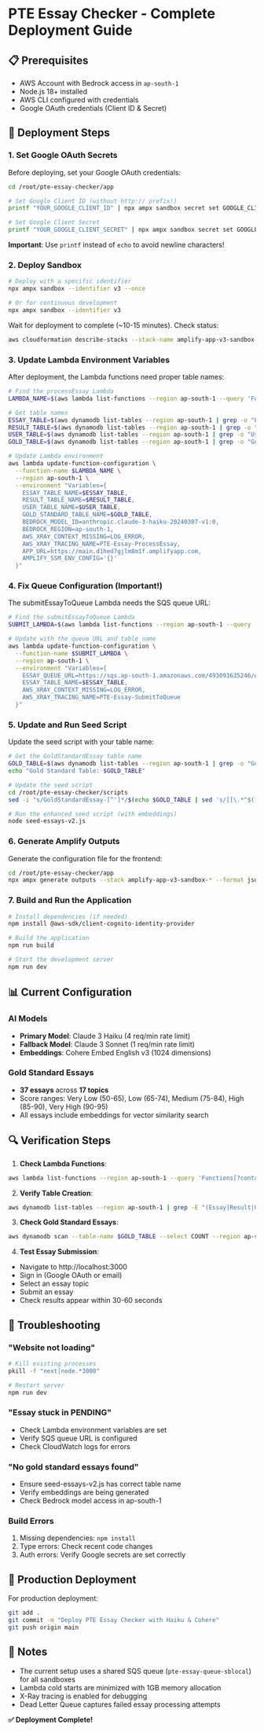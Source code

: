 # PTE Essay Checker - Complete Deployment Guide

## 📋 Prerequisites

- AWS Account with Bedrock access in `ap-south-1`
- Node.js 18+ installed
- AWS CLI configured with credentials
- Google OAuth credentials (Client ID & Secret)

## 🚀 Deployment Steps

### 1. **Set Google OAuth Secrets**

Before deploying, set your Google OAuth credentials:

```bash
cd /root/pte-essay-checker/app

# Set Google Client ID (without http:// prefix!)
printf "YOUR_GOOGLE_CLIENT_ID" | npx ampx sandbox secret set GOOGLE_CLIENT_ID --identifier v3

# Set Google Client Secret
printf "YOUR_GOOGLE_CLIENT_SECRET" | npx ampx sandbox secret set GOOGLE_CLIENT_SECRET --identifier v3
```

**Important**: Use `printf` instead of `echo` to avoid newline characters!

### 2. **Deploy Sandbox**

```bash
# Deploy with a specific identifier
npx ampx sandbox --identifier v3 --once

# Or for continuous development
npx ampx sandbox --identifier v3
```

Wait for deployment to complete (~10-15 minutes). Check status:
```bash
aws cloudformation describe-stacks --stack-name amplify-app-v3-sandbox-* --region ap-south-1 --query 'Stacks[0].StackStatus'
```

### 3. **Update Lambda Environment Variables**

After deployment, the Lambda functions need proper table names:

```bash
# Find the processEssay Lambda
LAMBDA_NAME=$(aws lambda list-functions --region ap-south-1 --query 'Functions[?contains(FunctionName, `v3`) && contains(FunctionName, `processEssay`)].FunctionName' --output text)

# Get table names
ESSAY_TABLE=$(aws dynamodb list-tables --region ap-south-1 | grep -o "Essay-[^,\"]*" | head -1)
RESULT_TABLE=$(aws dynamodb list-tables --region ap-south-1 | grep -o "Result-[^,\"]*" | head -1)
USER_TABLE=$(aws dynamodb list-tables --region ap-south-1 | grep -o "User-[^,\"]*" | head -1)
GOLD_TABLE=$(aws dynamodb list-tables --region ap-south-1 | grep -o "GoldStandardEssay-[^,\"]*" | head -1)

# Update Lambda environment
aws lambda update-function-configuration \
  --function-name $LAMBDA_NAME \
  --region ap-south-1 \
  --environment "Variables={
    ESSAY_TABLE_NAME=$ESSAY_TABLE,
    RESULT_TABLE_NAME=$RESULT_TABLE,
    USER_TABLE_NAME=$USER_TABLE,
    GOLD_STANDARD_TABLE_NAME=$GOLD_TABLE,
    BEDROCK_MODEL_ID=anthropic.claude-3-haiku-20240307-v1:0,
    BEDROCK_REGION=ap-south-1,
    AWS_XRAY_CONTEXT_MISSING=LOG_ERROR,
    AWS_XRAY_TRACING_NAME=PTE-Essay-ProcessEssay,
    APP_URL=https://main.d1hed7gjlm8m1f.amplifyapp.com,
    AMPLIFY_SSM_ENV_CONFIG='{}'
  }"
```

### 4. **Fix Queue Configuration (Important!)**

The submitEssayToQueue Lambda needs the SQS queue URL:

```bash
# Find the submitEssayToQueue Lambda
SUBMIT_LAMBDA=$(aws lambda list-functions --region ap-south-1 --query 'Functions[?contains(FunctionName, `v3`) && contains(FunctionName, `submit`)].FunctionName' --output text)

# Update with the queue URL and table name
aws lambda update-function-configuration \
  --function-name $SUBMIT_LAMBDA \
  --region ap-south-1 \
  --environment "Variables={
    ESSAY_QUEUE_URL=https://sqs.ap-south-1.amazonaws.com/493093635246/essay-local,
    ESSAY_TABLE_NAME=$ESSAY_TABLE,
    AWS_XRAY_CONTEXT_MISSING=LOG_ERROR,
    AWS_XRAY_TRACING_NAME=PTE-Essay-SubmitToQueue
  }"
```

### 5. **Update and Run Seed Script**

Update the seed script with your table name:

```bash
# Get the GoldStandardEssay table name
GOLD_TABLE=$(aws dynamodb list-tables --region ap-south-1 | grep -o "GoldStandardEssay-[^,\"]*" | head -1)
echo "Gold Standard Table: $GOLD_TABLE"

# Update the seed script
cd /root/pte-essay-checker/scripts
sed -i "s/GoldStandardEssay-[^']*/$(echo $GOLD_TABLE | sed 's/[[\.*^$()+?{|]/\\&/g')/" seed-essays-v2.js

# Run the enhanced seed script (with embeddings)
node seed-essays-v2.js
```

### 6. **Generate Amplify Outputs**

Generate the configuration file for the frontend:

```bash
cd /root/pte-essay-checker/app
npx ampx generate outputs --stack amplify-app-v3-sandbox-* --format json --out-dir .
```

### 7. **Build and Run the Application**

```bash
# Install dependencies (if needed)
npm install @aws-sdk/client-cognito-identity-provider

# Build the application
npm run build

# Start the development server
npm run dev
```

## 📊 Current Configuration

### AI Models
- **Primary Model**: Claude 3 Haiku (4 req/min rate limit)
- **Fallback Model**: Claude 3 Sonnet (1 req/min rate limit)
- **Embeddings**: Cohere Embed English v3 (1024 dimensions)

### Gold Standard Essays
- **37 essays** across **17 topics**
- Score ranges: Very Low (50-65), Low (65-74), Medium (75-84), High (85-90), Very High (90-95)
- All essays include embeddings for vector similarity search

## 🔍 Verification Steps

1. **Check Lambda Functions**:
```bash
aws lambda list-functions --region ap-south-1 --query 'Functions[?contains(FunctionName, `v3`)].FunctionName'
```

2. **Verify Table Creation**:
```bash
aws dynamodb list-tables --region ap-south-1 | grep -E "(Essay|Result|User|GoldStandard)"
```

3. **Check Gold Standard Essays**:
```bash
aws dynamodb scan --table-name $GOLD_TABLE --select COUNT --region ap-south-1
```

4. **Test Essay Submission**:
- Navigate to http://localhost:3000
- Sign in (Google OAuth or email)
- Select an essay topic
- Submit an essay
- Check results appear within 30-60 seconds

## 🚨 Troubleshooting

### "Website not loading"
```bash
# Kill existing processes
pkill -f "next|node.*3000"

# Restart server
npm run dev
```

### "Essay stuck in PENDING"
- Check Lambda environment variables are set
- Verify SQS queue URL is configured
- Check CloudWatch logs for errors

### "No gold standard essays found"
- Ensure seed-essays-v2.js has correct table name
- Verify embeddings are being generated
- Check Bedrock model access in ap-south-1

### Build Errors
1. Missing dependencies: `npm install`
2. Type errors: Check recent code changes
3. Auth errors: Verify Google secrets are set correctly

## 🔧 Production Deployment

For production deployment:
```bash
git add .
git commit -m "Deploy PTE Essay Checker with Haiku & Cohere"
git push origin main
```

## 📝 Notes

- The current setup uses a shared SQS queue (`pte-essay-queue-sblocal`) for all sandboxes
- Lambda cold starts are minimized with 1GB memory allocation
- X-Ray tracing is enabled for debugging
- Dead Letter Queue captures failed essay processing attempts

**✅ Deployment Complete!**